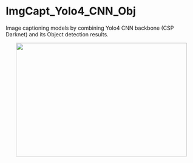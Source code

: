 # ImgCapt_Yolo4_CNN_Obj
Image captioning models by combining Yolo4 CNN backbone (CSP Darknet) and its Object detection results.

<p align="center">
  <img src="https://drive.google.com/drive/u/0/folders/18EzPAtWONIIIG6TiK23ihDhmsHGetqSu" width="450" height="300" />
